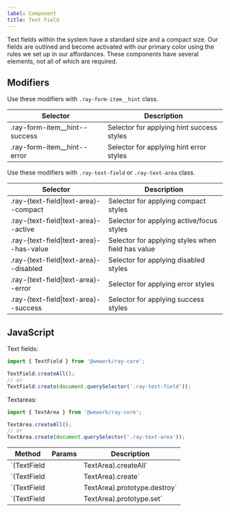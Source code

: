 ```yaml
---
label: Component
title: Text Field
---
```


<page-intro>Text fields within the system have a standard size and a compact size. Our fields are outlined and become activated with our primary color using the rules we set up in our affordances. These components have several elements, not all of which are required.</page-intro>

<component
    name="Text field"
    component="text-field"
    variation="text-field"
    >
</component>

<component
    name="Text area"
    component="text-field"
    variation="text-area"
    >
</component>

<component
    name="Text field with hints"
    component="text-field"
    variation="text-field-with-hint"
    >
</component>

<component
    name="Text field with icons"
    component="text-field"
    variation="text-field-with-icon"
    >
</component>

## Modifiers

Use these modifiers with `.ray-form-item__hint` class.

| Selector                        | Description                               |
| ------------------------------- | ----------------------------------------- |
| .ray-form-item\_\_hint--success | Selector for applying hint success styles |
| .ray-form-item\_\_hint--error   | Selector for applying hint error styles   |

Use these modifiers with `.ray-text-field` or `.ray-text-area` class.

| Selector                                | Description                                       |
| --------------------------------------- | ------------------------------------------------- |
| .ray-{text-field\|text-area}--compact   | Selector for applying compact styles              |
| .ray-{text-field\|text-area}--active    | Selector for applying active/focus styles         |
| .ray-{text-field\|text-area}--has-value | Selector for applying styles when field has value |
| .ray-{text-field\|text-area}--disabled  | Selector for applying disabled styles             |
| .ray-{text-field\|text-area}--error     | Selector for applying error styles                |
| .ray-{text-field\|text-area}--success   | Selector for applying success styles              |

## JavaScript

Text fields:

```javascript
import { TextField } from '@wework/ray-core';

TextField.createAll();
// or
TextField.create(document.querySelector('.ray-text-field'));
```

Textareas:

```javascript
import { TextArea } from '@wework/ray-core';

TextArea.createAll();
// or
TextArea.create(document.querySelector('.ray-text-area'));
```

| Method                                      | Params               | Description                      |
| ------------------------------------------- | -------------------- | -------------------------------- |
| `(TextField || TextArea).createAll`         | `HTMLElement:Object` | create all instances in document |
| `(TextField || TextArea).create`            | `HTMLElement:Object` | create an instance               |
| `(TextField || TextArea).prototype.destroy` |                      | destroy the instance             |
| `(TextField || TextArea).prototype.set`     |                      | sets the value of the instance   |
